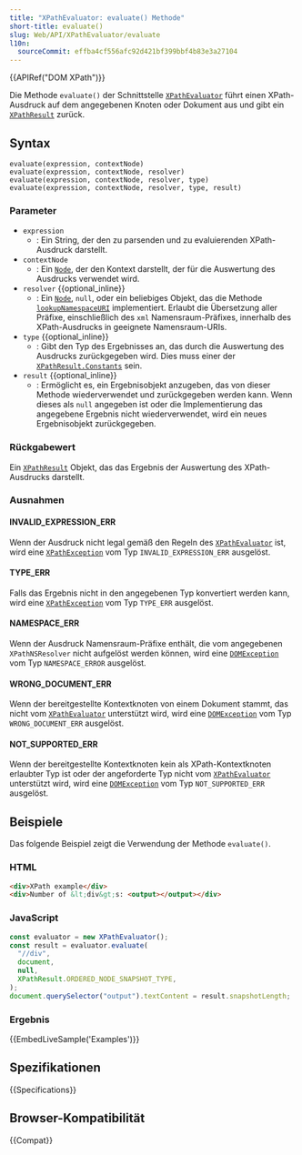 ```yaml
---
title: "XPathEvaluator: evaluate() Methode"
short-title: evaluate()
slug: Web/API/XPathEvaluator/evaluate
l10n:
  sourceCommit: effba4cf556afc92d421bf399bbf4b83e3a27104
---
```


{{APIRef("DOM XPath")}}

Die Methode `evaluate()` der Schnittstelle [`XPathEvaluator`](/de/docs/Web/API/XPathEvaluator)
führt einen XPath-Ausdruck auf dem angegebenen Knoten oder Dokument aus und gibt ein [`XPathResult`](/de/docs/Web/API/XPathResult) zurück.

## Syntax

```js-nolint
evaluate(expression, contextNode)
evaluate(expression, contextNode, resolver)
evaluate(expression, contextNode, resolver, type)
evaluate(expression, contextNode, resolver, type, result)
```

### Parameter

- `expression`
  - : Ein String, der den zu parsenden und zu evaluierenden XPath-Ausdruck darstellt.
- `contextNode`
  - : Ein [`Node`](/de/docs/Web/API/Node), der den Kontext darstellt, der für die Auswertung des Ausdrucks verwendet wird.
- `resolver` {{optional_inline}}
  - : Ein [`Node`](/de/docs/Web/API/Node), `null`, oder ein beliebiges Objekt, das die Methode [`lookupNamespaceURI`](/de/docs/Web/API/Node/lookupNamespaceURI) implementiert. Erlaubt die Übersetzung aller Präfixe, einschließlich des `xml` Namensraum-Präfixes, innerhalb des XPath-Ausdrucks in geeignete Namensraum-URIs.
- `type` {{optional_inline}}
  - : Gibt den Typ des Ergebnisses an, das durch die Auswertung des Ausdrucks zurückgegeben wird. Dies muss einer der [`XPathResult.Constants`](/de/docs/Web/API/XPathResult) sein.
- `result` {{optional_inline}}
  - : Ermöglicht es, ein Ergebnisobjekt anzugeben, das von dieser Methode wiederverwendet und zurückgegeben werden kann. Wenn dieses als `null` angegeben ist oder die Implementierung das angegebene Ergebnis nicht wiederverwendet, wird ein neues Ergebnisobjekt zurückgegeben.

### Rückgabewert

Ein [`XPathResult`](/de/docs/Web/API/XPathResult) Objekt, das das Ergebnis der Auswertung des XPath-Ausdrucks darstellt.

### Ausnahmen

#### INVALID_EXPRESSION_ERR

Wenn der Ausdruck nicht legal gemäß den Regeln des [`XPathEvaluator`](/de/docs/Web/API/XPathEvaluator) ist, wird eine [`XPathException`](/de/docs/Web/API/XPathException) vom Typ `INVALID_EXPRESSION_ERR` ausgelöst.

#### TYPE_ERR

Falls das Ergebnis nicht in den angegebenen Typ konvertiert werden kann, wird eine [`XPathException`](/de/docs/Web/API/XPathException) vom Typ `TYPE_ERR` ausgelöst.

#### NAMESPACE_ERR

Wenn der Ausdruck Namensraum-Präfixe enthält, die vom angegebenen `XPathNSResolver` nicht aufgelöst werden können, wird eine [`DOMException`](/de/docs/Web/API/DOMException) vom Typ `NAMESPACE_ERROR` ausgelöst.

#### WRONG_DOCUMENT_ERR

Wenn der bereitgestellte Kontextknoten von einem Dokument stammt, das nicht vom [`XPathEvaluator`](/de/docs/Web/API/XPathEvaluator) unterstützt wird, wird eine [`DOMException`](/de/docs/Web/API/DOMException) vom Typ `WRONG_DOCUMENT_ERR` ausgelöst.

#### NOT_SUPPORTED_ERR

Wenn der bereitgestellte Kontextknoten kein als XPath-Kontextknoten erlaubter Typ ist oder der angeforderte Typ nicht vom [`XPathEvaluator`](/de/docs/Web/API/XPathEvaluator) unterstützt wird, wird eine [`DOMException`](/de/docs/Web/API/DOMException) vom Typ `NOT_SUPPORTED_ERR` ausgelöst.

## Beispiele

Das folgende Beispiel zeigt die Verwendung der Methode `evaluate()`.

### HTML

```html
<div>XPath example</div>
<div>Number of &lt;div&gt;s: <output></output></div>
```

### JavaScript

```js
const evaluator = new XPathEvaluator();
const result = evaluator.evaluate(
  "//div",
  document,
  null,
  XPathResult.ORDERED_NODE_SNAPSHOT_TYPE,
);
document.querySelector("output").textContent = result.snapshotLength;
```

### Ergebnis

{{EmbedLiveSample('Examples')}}

## Spezifikationen

{{Specifications}}

## Browser-Kompatibilität

{{Compat}}
